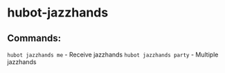 # hubot-jazzhands

## Commands:
`hubot jazzhands me` - Receive jazzhands
`hubot jazzhands party` - Multiple jazzhands
